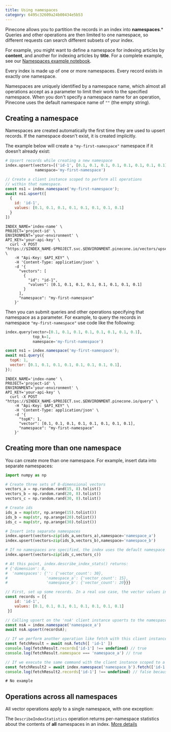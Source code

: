 ```yaml
---
title: Using namespaces
category: 6495c32609a24b00434e5b53
---
```


Pinecone allows you to partition the records in an index into **namespaces**.* Queries and other operations are then limited to one namespace, so different requests can search different subsets of your index.

For example, you might want to define a namespace for indexing articles by **content**, and another for indexing articles by **title**. For a complete example, see our [Namespaces example notebook](https://github.com/pinecone-io/examples/blob/master/learn/search/namespaces/namespaces_demo.ipynb).

Every index is made up of one or more namespaces. Every record exists in exactly one namespace.

Namespaces are uniquely identified by a namespace name, which almost all operations accept as a parameter to limit their work to the specified namespace. When you don't specify a namespace name for an operation, Pinecone uses the default namespace name of `""` (the empty string).


## Creating a namespace

Namespaces are created automatically the first time they are used to upsert records. If the namespace doesn't exist, it is created implicitly.

The example below will create a `"my-first-namespace"` namespace if it doesn’t already exist:

```python
# Upsert records while creating a new namespace
index.upsert(vectors=[('id-1', [0.1, 0.1, 0.1, 0.1, 0.1, 0.1, 0.1, 0.1])],
             namespace='my-first-namespace')
```
```js
// Create a client instance scoped to perform all operations
// within that namespace.
const ns1 = index.namespace('my-first-namespace');
await ns1.upsert([
  {
    id: 'id-1',
    values: [0.1, 0.1, 0.1, 0.1, 0.1, 0.1, 0.1, 0.1]
  }
])
```
```shell curl
INDEX_NAME='index-name' \
PROJECT='project-id' \
ENVIRONMENT='your-environment' \
API_KEY='your-api-key' \
  curl -X POST "https://$INDEX_NAME-$PROJECT.svc.$ENVIRONMENT.pinecone.io/vectors/upsert" \
    -H "Api-Key: $API_KEY" \
    -H 'Content-Type: application/json' \
    -d '{
      "vectors": [
        {
          "id": "id-1",
          "values": [0.1, 0.1, 0.1, 0.1, 0.1, 0.1, 0.1, 0.1]
        }
      ],
      "namespace": "my-first-namespace"
    }'
```

Then you can submit queries and other operations specifying that namespace as a parameter. For example, to query the records in namespace `"my-first-namespace"` use code like the following:

```python
index.query(vector=[0.1, 0.1, 0.1, 0.1, 0.1, 0.1, 0.1, 0.1],
            top_k=1,
            namespace='my-first-namespace')
```
```js
const ns1 = index.namespace('my-first-namespace');
await ns1.query({
  topK: 1,
  vector: [0.1, 0.1, 0.1, 0.1, 0.1, 0.1, 0.1, 0.1],
});
```
```shell curl
INDEX_NAME='index-name' \
PROJECT='project-id' \
ENVIRONMENT='your-environment' \
API_KEY='your-api-key' \
  curl -X POST "https://$INDEX_NAME-$PROJECT.svc.$ENVIRONMENT.pinecone.io/query" \
    -H "Api-Key: $API_KEY" \
    -H 'Content-Type: application/json' \
    -d '{
      "topK": 1,
      "vector": [0.1, 0.1, 0.1, 0.1, 0.1, 0.1, 0.1, 0.1],
      "namespace": "my-first-namespace"
    }'
```

## Creating more than one namespace

You can create more than one namespace. For example, insert data into separate namespaces:

```python
import numpy as np

# Create three sets of 8-dimensional vectors
vectors_a = np.random.rand(15, 8).tolist()
vectors_b = np.random.rand(20, 8).tolist()
vectors_c = np.random.rand(30, 8).tolist()

# Create ids
ids_a = map(str, np.arange(15).tolist())
ids_b = map(str, np.arange(20).tolist())
ids_c = map(str, np.arange(30).tolist())

# Insert into separate namespaces
index.upsert(vectors=zip(ids_a,vectors_a),namespace='namespace_a')
index.upsert(vectors=zip(ids_b,vectors_b),namespace='namespace_b')

# If no namespaces are specified, the index uses the default namespace ''
index.upsert(vectors=zip(ids_c,vectors_c))

# At this point, index.describe_index_stats() returns:
# {'dimension': 8,
#  'namespaces': {'': {'vector_count': 30},
#                 'namespace_a': {'vector_count': 15},
#                 'namespace_b': {'vector_count': 20}}}
```
```js
// First, set up some records. In a real use case, the vector values in these records would probably be outputs of an embedding model.
const records = [{
    id: 'id-1',
    values: [0.1, 0.1, 0.1, 0.1, 0.1, 0.1, 0.1, 0.1]
 }]

// Calling upsert on the 'nsA' client instance upserts to the namespace 'namespace_a'.
const nsA = index.namespace('namespace_a')
await nsA.upsert(recordsA);

// If we perform another operation like fetch with this client instance, it will also execute within the namespace 'namespace_a' and the record should be found and returned.
const fetchResult = await nsA.fetch([ 'id-1' ])
console.log(fetchResult.records['id-1'] !== undefined) // true
console.log(fetchResult.namespace === 'namespace_a') // true

// If we execute the same command with the client instance scoped to a different namespace, such as `namespace_b`, then no records should be found by fetch when looking for the id `id-1`.
const fetchResult2 = await index.namespace('namespace_b').fetch(['id-1'])
console.log(fetchResult2.records['id-1'] !== undefined) // false because no data returned by fetch
```
```shell curl
# No example
```

## Operations across all namespaces

All vector operations apply to a single namespace, with one exception:

The `DescribeIndexStatistics` operation returns per-namespace statistics about the contents of **all** namespaces in an index. [More details](/reference/describe_index_stats_post)
